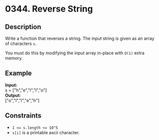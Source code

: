 # 0344. Reverse String

## Description

Write a function that reverses a string. The input string is given as an array of characters `s`.

You must do this by modifying the input array in-place with `O(1)` extra memory.

## Example

**Input:**  
s = ["h","e","l","l","o"]
<br>
**Output:**
<br>
["o","l","l","e","h"]

## Constraints

- `1 <= s.length <= 10^5`
- `s[i]` is a printable ascii character.
